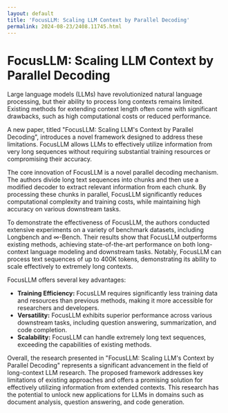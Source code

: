 ```yaml
---
layout: default
title: 'FocusLLM: Scaling LLM Context by Parallel Decoding'
permalink: 2024-08-23/2408.11745.html
---
```

# FocusLLM: Scaling LLM Context by Parallel Decoding

Large language models (LLMs) have revolutionized natural language processing, but their ability to process long contexts remains limited.  Existing methods for extending context length often come with significant drawbacks, such as high computational costs or reduced performance. 

A new paper, titled "FocusLLM: Scaling LLM's Context by Parallel Decoding", introduces a novel framework designed to address these limitations. FocusLLM allows LLMs to effectively utilize information from very long sequences without requiring substantial training resources or compromising their accuracy. 

The core innovation of FocusLLM is a novel parallel decoding mechanism. The authors divide long text sequences into chunks and then use a modified decoder to extract relevant information from each chunk. By processing these chunks in parallel, FocusLLM significantly reduces computational complexity and training costs, while maintaining high accuracy on various downstream tasks. 

To demonstrate the effectiveness of FocusLLM, the authors conducted extensive experiments on a variety of benchmark datasets, including Longbench and ∞-Bench. Their results show that FocusLLM outperforms existing methods, achieving state-of-the-art performance on both long-context language modeling and downstream tasks. Notably, FocusLLM can process text sequences of up to 400K tokens, demonstrating its ability to scale effectively to extremely long contexts.

FocusLLM offers several key advantages:

* **Training Efficiency:** FocusLLM requires significantly less training data and resources than previous methods, making it more accessible for researchers and developers. 
* **Versatility:** FocusLLM exhibits superior performance across various downstream tasks, including question answering, summarization, and code completion.
* **Scalability:** FocusLLM can handle extremely long text sequences, exceeding the capabilities of existing methods.

Overall, the research presented in "FocusLLM: Scaling LLM's Context by Parallel Decoding" represents a significant advancement in the field of long-context LLM research. The proposed framework addresses key limitations of existing approaches and offers a promising solution for effectively utilizing information from extended contexts. This research has the potential to unlock new applications for LLMs in domains such as document analysis, question answering, and code generation. 
